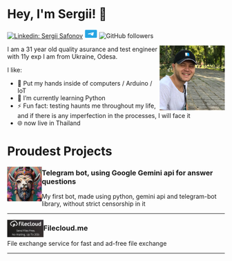 # Hey, I'm Sergii! 👋

<!--
**bapohka/bapohka** is a ✨ _special_ ✨ repository because its `README.md` (this file) appears on your GitHub profile.

Here are some ideas to get you started:

- 🔭 I’m currently working on ...
- 🌱 I’m currently learning ...
- 👯 I’m looking to collaborate on ...
- 🤔 I’m looking for help with ...
- 💬 Ask me about ...
- 📫 How to reach me: ...
- 😄 Pronouns: ...
- ⚡ Fun fact: ...
-->


[![Linkedin: Sergii Safonov](https://img.shields.io/badge/-Sergii-blue?style=flat-square&logo=Linkedin&logoColor=white&link=https://www.linkedin.com/in/bapohka/)](https://www.linkedin.com/in/bapohka/)
<a href="http://t.me/bapohka"><img src="./assets/telegram.png" height="20" width="30" alt="Contact me with Telegram"></a>
![GitHub followers](https://img.shields.io/github/followers/bapohka?label=Follow&style=social)

<img src="./assets/photo.jpg" align="right" height="150">

I am a 31 year old quality asurance and test engineer with 11y exp 
I am from Ukraine, Odesa.

I like:
- 🤖 Put my hands inside of computers / Arduino / IoT
- 🐍 I’m currently learning Python
- ⚡ Fun fact: testing haunts me throughout my life, and if there is any imperfection in the processes, I will face it
- 🌐 now live in Thailand

# Proudest Projects

<a href="https://github.com/bapohka/telegram-chatbot-gemini" target="_blank"><img align="left" height="80" src="./assets/tgbot.jpg"></a>
### Telegram bot, using Google Gemini api for answer questions
My first bot, made using python, gemini api and telegram-bot library, without strict censorship in it

<hr>

<a href="https://filecloud.me/" target="_blank"><img align="left" height="40" src="./assets/filecloud.png"></a>
### Filecloud.me
File exchange service for fast and ad-free file exchange

<hr>